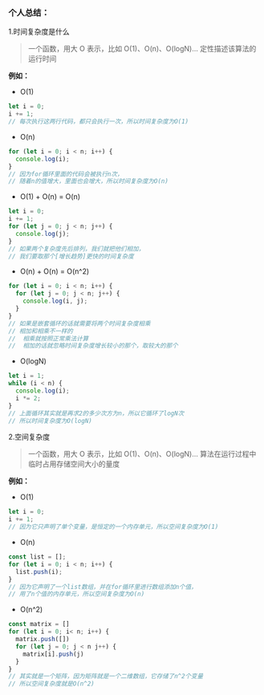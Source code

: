 ### 个人总结：

1.时间复杂度是什么

> 一个函数，用大 O 表示，比如 O(1)、O(n)、O(logN)...
> 定性描述该算法的运行时间

**例如：**

- O(1)

```js
let i = 0;
i += 1;
// 每次执行这两行代码，都只会执行一次，所以时间复杂度为O(1)
```

- O(n)

```js
for (let i = 0; i < n; i++) {
  console.log(i);
}
// 因为for循环里面的代码会被执行n次，
// 随着n的值增大，里面也会增大，所以时间复杂度为O(n)
```

- O(1) + O(n) = O(n)

```js
let i = 0;
i += 1;
for (let j = 0; j < n; j++) {
  console.log(j);
}
// 如果两个复杂度先后排列，我们就把他们相加，
// 我们要取那个[增长趋势]更快的时间复杂度
```

- O(n) + O(n) = O(n^2)

```js
for (let i = 0; i < n; i++) {
  for (let j = 0; j < n; j++) {
    console.log(i, j);
  }
}
// 如果是嵌套循环的话就需要将两个时间复杂度相乘
// 相加和相乘不一样的
//  相乘就按照正常乘法计算
//  相加的话就忽略时间复杂度增长较小的那个，取较大的那个
```

- O(logN)

```js
let i = 1;
while (i < n) {
  console.log(i);
  i *= 2;
}
// 上面循环其实就是再求2的多少次方为n，所以它循环了logN次
// 所以时间复杂度为O(logN)
```

2.空间复杂度

> 一个函数，用大 O 表示，比如 O(1)、O(n)、O(logN)...
> 算法在运行过程中临时占用存储空间大小的量度

**例如：**

- O(1)

```js
let i = 0;
i += 1;
// 因为它只声明了单个变量，是恒定的一个内存单元，所以空间复杂度为O(1)
```

- O(n)

```js
const list = [];
for (let i = 0; i < n; i++) {
  list.push(i);
}
// 因为它声明了一个list数组，并在for循环里进行数组添加n个值，
// 用了n个值的内存单元，所以空间复杂度为O(n)
```

- O(n^2)

```js
const matrix = []
for (let i = 0; i< n; i++) {
  matrix.push([])
  for (let j = 0; j < n j++) {
    matrix[i].push(j)
  }
}
// 其实就是一个矩阵，因为矩阵就是一个二维数组，它存储了n^2个变量
// 所以空间复杂度就是O(n^2)
```
